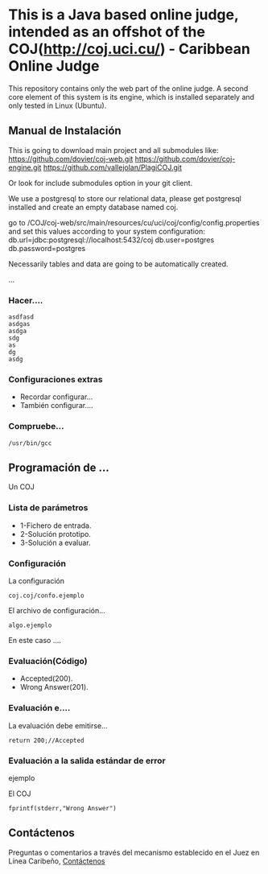 This is a Java based online judge, intended as an offshot of the COJ(http://coj.uci.cu/) - Caribbean Online Judge
==================================================

This repository contains only the web part of the online judge.
A second core element of this system is its engine, which is installed separately and only tested in Linux (Ubuntu).


## Manual de Instalación

This is going to download main project and all submodules like:
https://github.com/dovier/coj-web.git
https://github.com/dovier/coj-engine.git
https://github.com/vallejolan/PlagiCOJ.git

Or look for include submodules option in your git client.

We use a postgresql to store our relational data, please get postgresql installed and create an empty database named coj.

go to /COJ/coj-web/src/main/resources/cu/uci/coj/config/config.properties
and set this values according to your system configuration:
db.url=jdbc:postgresql://localhost:5432/coj
db.user=postgres
db.password=postgres

Necessarily tables and data are going to be automatically created.

...
### Hacer....

    asdfasd
	asdgas
	asdga
	sdg
	as
	dg
	asdg

### Configuraciones extras

* Recordar configurar...
* También configurar....


### Compruebe...

	/usr/bin/gcc

## Programación de ...

Un COJ

### Lista de parámetros

* 1-Fichero de entrada.
* 2-Solución prototipo.
* 3-Solución a evaluar.

### Configuración

La configuración

	coj.coj/confo.ejemplo
    
El archivo de configuración...

	algo.ejemplo

En este caso ....

### Evaluación(Código)

* Accepted(200).
* Wrong Answer(201).

### Evaluación e....

La evaluación debe emitirse...

	return 200;//Accepted

### Evaluación a la salida estándar de error 

ejemplo

El COJ

	fprintf(stderr,"Wrong Answer")

## Contáctenos

Preguntas o comentarios a través del mecanismo establecido en el Juez en Línea Caribeño, [Contáctenos](http://coj.uci.cu/general/contact.xhtml)
